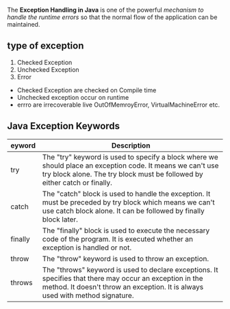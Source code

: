 The **Exception Handling in Java** is one of the powerful _mechanism to handle the runtime errors_ so that the normal flow of the application can be maintained.


## type of exception 

1. Checked Exception 
2. Unchecked Exception
3. Error


- Checked Exception are checked on Compile time
- Unchecked exception occur on runtime
- errro are irrecoverable live OutOfMemroyError, VirtualMachineError etc.

## Java Exception Keywords

| eyword  | Description                                                                                                                                                                               |
| ------- | ----------------------------------------------------------------------------------------------------------------------------------------------------------------------------------------- |
| try     | The "try" keyword is used to specify a block where we should place an exception code. It means we can't use try block alone. The try block must be followed by either catch or finally.   |
| catch   | The "catch" block is used to handle the exception. It must be preceded by try block which means we can't use catch block alone. It can be followed by finally block later.                |
| finally | The "finally" block is used to execute the necessary code of the program. It is executed whether an exception is handled or not.                                                          |
| throw   | The "throw" keyword is used to throw an exception.                                                                                                                                        |
| throws  | The "throws" keyword is used to declare exceptions. It specifies that there may occur an exception in the method. It doesn't throw an exception. It is always used with method signature. |
